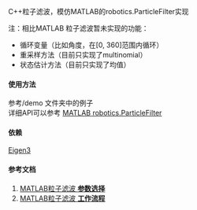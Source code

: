 C++粒子滤波，模仿MATLAB的robotics.ParticleFilter实现

注：相比MATLAB 粒子滤波暂未实现的功能：
- 循环变量（比如角度，在[0, 360]范围内循环）
- 重采样方法（目前只实现了multinomial）
- 状态估计方法（目前只实现了均值）

#### 使用方法
参考/demo 文件夹中的例子  
详细API可以参考 [MATLAB robotics.ParticleFilter][1]

#### 依赖
[Eigen3](http://eigen.tuxfamily.org)

#### 参考文档
1. [MATLAB粒子滤波 **参数选择**](http://ww2.mathworks.cn/help/robotics/ug/particle-filter-parameters.html)
2. [MATLAB粒子滤波 **工作流程**](http://ww2.mathworks.cn/help/robotics/ug/particle-filter-workflow.html)


[1]: https://ww2.mathworks.cn/help/robotics/ref/robotics.particlefilter-class.html